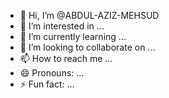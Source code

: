 - 👋 Hi, I’m @ABDUL-AZIZ-MEHSUD
- 👀 I’m interested in ...
- 🌱 I’m currently learning ...
- 💞️ I’m looking to collaborate on ...
- 📫 How to reach me ...
- 😄 Pronouns: ...
- ⚡ Fun fact: ...

<!---
ABDUL-AZIZ-MEHSUD/ABDUL-AZIZ-MEHSUD is a ✨ special ✨ repository because its `README.md` (this file) appears on your GitHub profile.
You can click the Preview link to take a look at your changes.
--->
